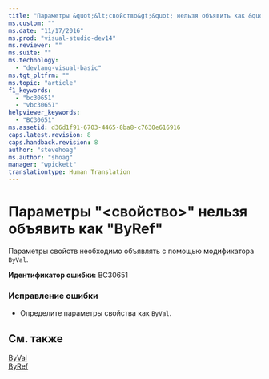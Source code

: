 ```yaml
---
title: "Параметры &quot;&lt;свойство&gt;&quot; нельзя объявить как &quot;ByRef&quot; | Microsoft Docs"
ms.custom: ""
ms.date: "11/17/2016"
ms.prod: "visual-studio-dev14"
ms.reviewer: ""
ms.suite: ""
ms.technology: 
  - "devlang-visual-basic"
ms.tgt_pltfrm: ""
ms.topic: "article"
f1_keywords: 
  - "bc30651"
  - "vbc30651"
helpviewer_keywords: 
  - "BC30651"
ms.assetid: d36d1f91-6703-4465-8ba8-c7630e616916
caps.latest.revision: 8
caps.handback.revision: 8
author: "stevehoag"
ms.author: "shoag"
manager: "wpickett"
translationtype: Human Translation
---
```

# Параметры &quot;&lt;свойство&gt;&quot; нельзя объявить как &quot;ByRef&quot;
Параметры свойств необходимо объявлять с помощью модификатора `ByVal`.  
  
 **Идентификатор ошибки:** BC30651  
  
### Исправление ошибки  
  
-   Определите параметры свойства как `ByVal`.  
  
## См. также  
 [ByVal](../../visual-basic/language-reference/modifiers/byval.md)   
 [ByRef](../../visual-basic/language-reference/modifiers/byref.md)